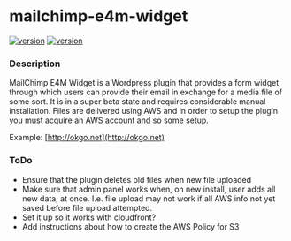 
# mailchimp-e4m-widget

[![version](http://img.shields.io/badge/Version-_0.0.1-blue.svg?style=flat)]()
[![version](http://img.shields.io/badge/Wordpress-4.1-green.svg?style=flat)](http://sailsjs.org)

### Description

MailChimp E4M Widget is a Wordpress plugin that provides a form widget through which users can provide their email in exchange for a media file of some sort. It is in a super beta state and requires considerable manual installation. Files are delivered using AWS and in order to setup the plugin you must acquire an AWS account and so some setup.

Example: [http://okgo.net](http://okgo.net)

### ToDo

* Ensure that the plugin deletes old files when new file uploaded
* Make sure that admin panel works when, on new install, user adds all new data, at once. I.e. file upload may not work if all AWS info not yet saved before file upload attempted.
* Set it up so it works with cloudfront?
* Add instructions about how to create the AWS Policy for S3